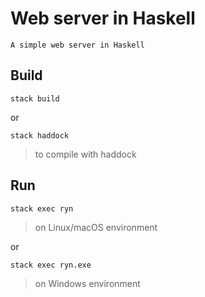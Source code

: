 # Web server in Haskell

    A simple web server in Haskell

## Build

```stack build```

or

```stack haddock```

> to compile with haddock

## Run

```stack exec ryn```

> on Linux/macOS environment

or

```stack exec ryn.exe```

> on Windows environment
